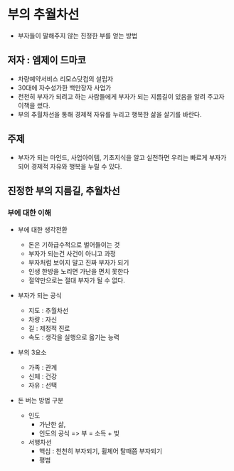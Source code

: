 # 부의 추월차선
- 부자들이 말해주지 않는 진정한 부를 얻는 방법
## 저자 : 엠제이 드마코
- 차량예약서비스 리모스닷컴의 설립자
- 30대에 자수성가한 백만장자 사업가
- 천천히 부자가 되려고 하는 사람들에게 부자가 되는 지름길이 있음을 알려 주고자 이책을 썼다.
- 부의 추월차선을 통해 경제적 자유를 누리고 행복한 삶을 살기를 바란다.
## 주제
- 부자가 되는 마인드, 사업아이템, 기초지식을 알고 실천하면 우리는 빠르게 부자가 되어 경제적 자유와 행복을 누릴 수 있다.
## 진정한 부의 지름길, 추월차선
### 부에 대한 이해
- 부에 대한 생각전환
  - 돈은 기하급수적으로 벌어들이는 것
  - 부자가 되는건 사건이 아니고 과정
  - 부자처럼 보이지 말고 진짜 부자가 되기
  - 인생 한방을 노리면 가난을 면치 못한다
  - 절약만으로는 절대 부자가 될 수 없다.

- 부자가 되는 공식
  - 지도 : 추월차선
  - 차량 : 자신
  - 길 : 제정적 진로
  - 속도 : 생각을 실행으로 옮기는 능력

- 부의 3요소
  - 가족 : 관계
  - 신체 : 건강
  - 자유 : 선택

- 돈 버는 방법 구분
  - 인도
    - 가난한 삶, 
    - 인도의 공식 => 부 = 소득 + 빚
  - 서행차선
    - 핵심 : 천천히 부자되기, 휠체어 탈때쯤 부자되기
    - 평범
